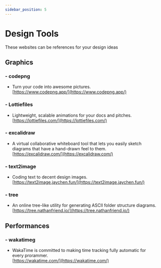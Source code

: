```yaml
---
sidebar_position: 5
---
```


# Design Tools

These websites can be references for your design ideas 

## Graphics
### - codepng
- Turn your code into awesome pictures.      
[https://www.codepng.app/](https://www.codepng.app/)

### - Lottiefiles  
- Lightweight, scalable animations for your docs and pitches.    
[https://lottiefiles.com/](https://lottiefiles.com/)  

### - excalidraw 
- A virtual collaborative whiteboard tool that lets you easily sketch diagrams that have a hand-drawn feel to them.      
[https://excalidraw.com/](https://excalidraw.com/)  

### - text2image 
- Coding text to decent design images.      
[https://text2image.jaychen.fun/](https://text2image.jaychen.fun/)  

### - tree 
- An online tree-like utility for generating ASCII folder structure diagrams.        
[https://tree.nathanfriend.io/](https://tree.nathanfriend.io/)  


## Performances
### - wakatimeg
- WakaTime is committed to making time tracking fully automatic for every prorammer.        
[https://wakatime.com/](https://wakatime.com/)


